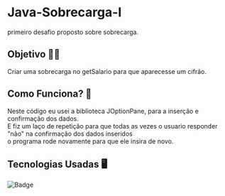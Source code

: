 # Java-Sobrecarga-I
primeiro desafio proposto sobre sobrecarga.

## Objetivo 👨‍🎓

Criar uma sobrecarga no getSalario para que aparecesse um cifrão. <br>

## Como Funciona? 💭

Neste código eu usei a biblioteca JOptionPane, para a inserção e confirmação dos dados. <br>
E fiz um laço de repetição para que todas as vezes o usuario responder "não" na confirmação dos dados inseridos <br>
o programa rode novamente para que ele insira de novo.

## Tecnologias Usadas 🖥️

![Badge](https://img.shields.io/static/v1?label=&message=Java&color=FF4040&style=for-the-badge)
